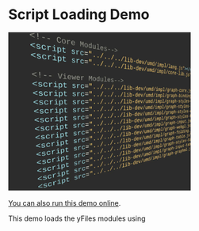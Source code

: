 # Script Loading Demo

<img src="../../resources/image/scriptloading.png" alt="demo-thumbnail" height="320"/>

[You can also run this demo online](https://live.yworks.com/demos/loading/scriptloading/index.html).

This demo loads the yFiles modules using _<script>_ tags instead of an AMD loader.

With script-tags, dependencies between the yFiles modules are not resolved automatically. Therefore, all modules that are used by an application have to be loaded separately and in the correct order, as shown in this [yFiles modules dependency diagram](https://docs.yworks.com/yfileshtml/#/dguide/introduction-modules).

## Deployment Tool

yFiles comes with a [deployment tool](https://docs.yworks.com/yfileshtml/#/dguide/deployment_tool) that can combine the yFiles modules into fewer or optionally even a single file. See the tool's documentation for details.
